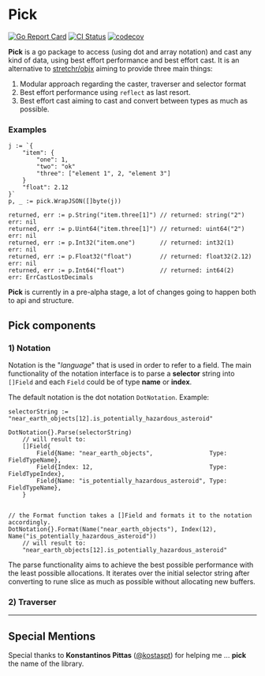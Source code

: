 # Pick
[![Go Report Card](https://goreportcard.com/badge/github.com/moukoublen/pick)](https://goreportcard.com/report/github.com/moukoublen/pick)
[![CI Status](https://github.com/moukoublen/pick/actions/workflows/ci.yml/badge.svg)](https://github.com/moukoublen/pick/actions/workflows/ci.yml)
[![codecov](https://codecov.io/gh/moukoublen/pick/graph/badge.svg?token=6X9MMYZJZ8)](https://codecov.io/gh/moukoublen/pick)


**Pick** is a go package to access (using dot and array notation) and cast any kind of data, using best effort performance and best effort cast. It is an alternative to [stretchr/objx](https://github.com/stretchr/objx) aiming to provide three main things:

1. Modular approach regarding the caster, traverser and selector format
2. Best effort performance using `reflect` as last resort.
3. Best effort cast aiming to cast and convert between types as much as possible.

### Examples
```golang
j := `{
    "item": {
        "one": 1,
        "two": "ok"
        "three": ["element 1", 2, "element 3"]
    }
    "float": 2.12
}`
p, _ := pick.WrapJSON([]byte(j))

returned, err := p.String("item.three[1]") // returned: string("2")    err: nil
returned, err := p.Uint64("item.three[1]") // returned: uint64("2")    err: nil
returned, err := p.Int32("item.one")       // returned: int32(1)       err: nil
returned, err := p.Float32("float")        // returned: float32(2.12)  err: nil
returned, err := p.Int64("float")          // returned: int64(2)       err: ErrCastLostDecimals
```

**Pick** is currently in a pre-alpha stage, a lot of changes going to happen both to api and structure.


## Pick components

### 1) Notation
Notation is the "_language_" that is used in order to refer to a field. The main functionality of the notation interface is to parse a **selector** string into `[]Field` and each `Field` could be of type **name** or **index**.

The default notation is the dot notation `DotNotation`. Example:

```golang
selectorString := "near_earth_objects[12].is_potentially_hazardous_asteroid"

DotNotation{}.Parse(selectorString)
    // will result to:
    []Field{
        Field{Name: "near_earth_objects",                Type: FieldTypeName},
        Field{Index: 12,                                 Type: FieldTypeIndex},
        Field{Name: "is_potentially_hazardous_asteroid", Type: FieldTypeName},
    }


// the Format function takes a []Field and formats it to the notation accordingly.
DotNotation{}.Format(Name("near_earth_objects"), Index(12), Name("is_potentially_hazardous_asteroid"))
    // will result to:
    "near_earth_objects[12].is_potentially_hazardous_asteroid"
```
The parse functionality aims to achieve the best possible performance with the least possible allocations. It iterates over the initial selector string after converting to rune slice as much as possible without allocating new buffers.


### 2) Traverser

___
## Special Mentions
Special thanks to **Konstantinos Pittas** ([@kostaspt](https://github.com/kostaspt)) for helping me ... **pick** the name of the library.
